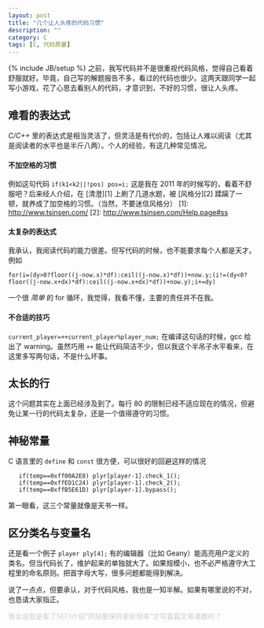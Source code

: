 ```yaml
---
layout: post
title: "几个让人头疼的代码习惯"
description: ""
category: C 
tags: [C, 代码质量]
---
```

{% include JB/setup %}
之前，我写代码并不是很重视代码风格，觉得自己看着舒服就好。毕竟，自己写的解题报告不多，看过的代码也很少。这两天跟同学一起写小游戏，花了心思去看别人的代码，才意识到，不好的习惯，很让人头疼。

## 难看的表达式 ##
*C/C++* 里的表达式是相当灵活了，但灵活是有代价的，包括让人难以阅读（尤其是阅读者的水平也是半斤八两）。个人的经验，有这几种常见情况。
#### 不加空格的习惯 ####
例如这句代码 `if(k1<k2||!pos) pos=i;` 这是我在 2011 年的时候写的，看着不舒服吧？后来经人介绍，在 [清澄][1] 上刷了几道水题，被 [风格分][2] 蹂躏了一顿，就养成了加空格的习惯。（当然，不要迷信风格分）
[1]: http://www.tsinsen.com/
[2]: http://www.tsinsen.com/Help.page#ss
#### 太复杂的表达式 ####
我承认，我阅读代码的能力很差。但写代码的时候，也不能要求每个人都是天才。例如

    for(i=(dy>0?floor((j-now.x)*df):ceil((j-now.x)*df))+now.y;(i!=(dy<0?floor((j-now.x+dx)*df):ceil((j-now.x+dx)*df))+now.y);i+=dy)

一个很 *简单* 的 for 循环，我觉得，我看不懂，主要的责任并不在我。

#### 不合适的技巧 ####
`current_player=++current_player%player_num;` 在编译这句话的时候，gcc 给出了 warning。虽然巧用 `++` 能让代码简洁不少，但以我这个半吊子水平看来，在这里多写两句话，不是什么坏事。

## 太长的行 ##
这个问题其实在上面已经涉及到了。每行 80 的限制已经不适应现在的情况，但避免让某一行的代码太复杂，还是一个值得遵守的习惯。

## 神秘常量 ##
C 语言里的 `define` 和 `const` 很方便，可以很好的回避这样的情况

       if(temp==0xff00A2E8) plyr[player-1].check_1(); 
       if(temp==0xffED1C24) plyr[player-1].check_2();
       if(temp==0xffB5E61D) plyr[player-1].bypass();

第一眼看，这三个常量就像是天书一样。

## 区分类名与变量名 ##
还是看一个例子 `player ply[4];` 有的编辑器（比如 Geany）能高亮用户定义的类名。但当代码长了，维护起来的单独就大了。如果规模小，也不必严格遵守大工程里的命名原则。把首字母大写，很多问题都能得到解决。


说了一点点，但要承认，对于代码风格，我也是一知半解。如果有哪里说的不对，也恳请大家指正。

<P STYLE="margin-bottom: 0cm"><FONT COLOR="#cccccc">我会说我是看了<FONT FACE="Liberation Serif, serif"><FONT SIZE=3><SPAN LANG="en-US">SEO</SPAN></FONT></FONT>介绍“网站要保持更新频率”才写着篇文章凑数的？</FONT></P>
